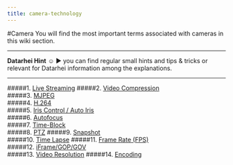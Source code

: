 ```yaml
---
title: camera-technology
---
```

#Camera
You will find the most important terms associated with cameras in this wiki section.  

---  
**Datarhei Hint** ☺ ► you can find regular small hints and tips & tricks or relevant for Datarhei information among the explanations.  

---
#####1. [Live Streaming](../wiki/live-streaming.html) 
#####2. [Video Compression](../wiki/video-compression.html)  
#####3. [MJPEG](../wiki/mjpeg.html)  
#####4. [H.264](../wiki/h264.html)  
#####5. [Iris Control / Auto Iris](../wiki/iris-control.html)  
#####6. [Autofocus](../wiki/autofocus.html)  
#####7. [Time-Block](../wiki/timeblock.html)  
#####8. [PTZ](../wiki/ptz.html)
#####9. [Snapshot](../wiki/snapshot.html)  
#####10. [Time Lapse](../wiki/timelapse.html) 
#####11. [Frame Rate (FPS)](../wiki/framerate.html)  
#####12. [iFrame/GOP/GOV](../wiki/iframe.html)  
#####13. [Video Resolution](../wiki/video-resolution.html) 
#####14. [Encoding](../wiki/encoding.html)